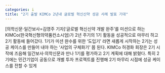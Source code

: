 ```yaml
---
categories: i
title: "2기 출발 KIMCo 2년내 글로벌 혁신신약 성공 사례 발표 기대"
---
```

[의학신문·일간보사=김영주 기자]‘글로벌 혁신신약 개발 완주’를 미션으로 하는 KIMCo(한국혁신형의약품컨소시엄)가 2년 주기의 1기 활동을 성공적으로 마무리 하고 2기 활동에 들어갔다. 1기가 미션 완수를 위한 ‘도입기’ 라면 새롭게 시작하는 2기는 성공 케이스를 만들어 내야 하는 ‘사업의 구체화기’ 쯤 된다. KIMCo 허경화 회장은 2기 시작에 즈음해 일간보사·의학신문과 만나 1기를 평가하고 2기 계획에 대해 밝혔다. 특히 2기에는 민간기업이 공동으로 개별 투자 프로젝트를 진행해 2기 마무리 시점에 성공 케이스를 전할 수 있게
